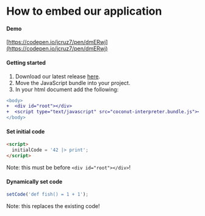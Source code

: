 # How to embed our application

#### Demo
[https://codepen.io/jcruz7/pen/dmERwj](https://codepen.io/jcruz7/pen/dmERwj)

#### Getting started
1. Download our latest release [here](https://github.com/cs121-team-panda/coconut-interpreter/releases).
2. Move the JavaScript bundle into your project.
3. In your html document add the following:
```diff
<body>
+  <div id="root"></div>
+  <script type="text/javascript" src="coconut-interpreter.bundle.js"></script>
</body>
```

#### Set initial code
```html
<script>
  initialCode = '42 |> print';
</script>
```
Note: this must be before `<div id="root"></div>`!

#### Dynamically set code
```javascript
setCode('def fish() = 1 + 1');
```
Note: this replaces the existing code!
